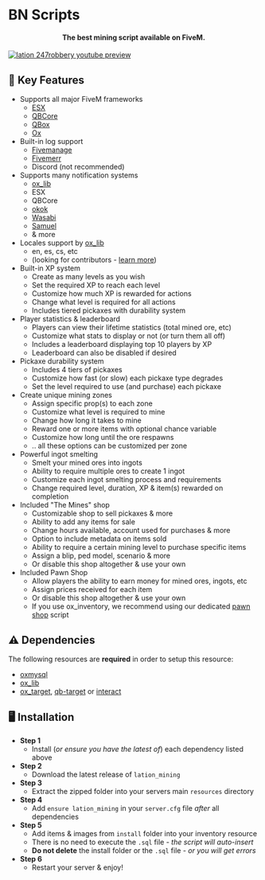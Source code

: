 <h1>
    <br>
        BN Scripts
    <br>
</h1>

<h4 align="center">The best mining script available on FiveM.</h4>




[![lation 247robbery youtube preview](https://img.lationscripts.com/other/lation-mining-thumbnail.jpg)](https://youtu.be/yy2uLH5mtcs)

## 🔑 Key Features

* Supports all major FiveM frameworks
  - [ESX](https://github.com/esx-framework)
  - [QBCore](https://github.com/qbcore-framework)
  - [QBox](https://github.com/Qbox-project)
  - [Ox](https://github.com/overextended)
* Built-in log support
  - [Fivemanage](https://fivemanage.com/?utm_source=github&utm_medium=lation)
  - [Fivemerr](https://fivemerr.com/?utm_source=github&utm_medium=lation)
  - Discord (not recommended)
* Supports many notification systems
  - [ox_lib](https://github.com/overextended/ox_lib)
  - ESX
  - QBCore
  - [okok](https://okok.tebex.io/package/4724993/?utm_source=github&utm_medium=lation)
  - [Wasabi](https://wasabiscripts.com/product/6215100/?utm_source=github&utm_medium=lation)
  - [Samuel](https://github.com/Samuels-Development/sd-notify)
  - & more
* Locales support by [ox_lib](https://github.com/overextended/ox_lib)
  - en, es, cs, etc
  - (looking for contributors - [learn more](https://github.com/IamLation/translations))
* Built-in XP system
  - Create as many levels as you wish
  - Set the required XP to reach each level
  - Customize how much XP is rewarded for actions
  - Change what level is required for all actions
  - Includes tiered pickaxes with durability system
* Player statistics & leaderboard
  - Players can view their lifetime statistics (total mined ore, etc)
  - Customize what stats to display or not (or turn them all off)
  - Includes a leaderboard displaying top 10 players by XP
  - Leaderboard can also be disabled if desired
* Pickaxe durability system
  - Includes 4 tiers of pickaxes
  - Customize how fast (or slow) each pickaxe type degrades
  - Set the level required to use (and purchase) each pickaxe
* Create unique mining zones
  - Assign specific prop(s) to each zone
  - Customize what level is required to mine
  - Change how long it takes to mine
  - Reward one or more items with optional chance variable
  - Customize how long until the ore respawns
  - .. all these options can be customized per zone
* Powerful ingot smelting
  - Smelt your mined ores into ingots
  - Ability to require multiple ores to create 1 ingot
  - Customize each ingot smelting process and requirements
  - Change required level, duration, XP & item(s) rewarded on completion
* Included "The Mines" shop
  - Customizable shop to sell pickaxes & more
  - Ability to add any items for sale
  - Change hours available, account used for purchases & more
  - Option to include metadata on items sold
  - Ability to require a certain mining level to purchase specific items
  - Assign a blip, ped model, scenario & more
  - Or disable this shop altogether & use your own
* Included Pawn Shop
  - Allow players the ability to earn money for mined ores, ingots, etc
  - Assign prices received for each item
  - Or disable this shop altogether & use your own
  - If you use ox_inventory, we recommend using our dedicated [pawn shop](https://github.com/IamLation/lation_pawnshop) script

## ⚠️ Dependencies
The following resources are **required** in order to setup this resource:
* [oxmysql](https://github.com/overextended/oxmysql/releases)
* [ox_lib](https://github.com/overextended/ox_lib/releases)
* [ox_target](https://github.com/overextended/ox_target/releases), [qb-target](https://github.com/qbcore-framework/qb-target) or [interact](https://github.com/darktrovx/interact)

## 🖥️ Installation

* **Step 1**
  - Install (*or ensure you have the latest of*) each dependency listed above
* **Step 2**
  - Download the latest release of ```lation_mining```
* **Step 3**
  - Extract the zipped folder into your servers main ```resources``` directory
* **Step 4**
  - Add ```ensure lation_mining``` in your ```server.cfg``` file *after* all dependencies
* **Step 5**
  - Add items & images from ```install``` folder into your inventory resource
  - There is no need to execute the ```.sql``` file - *the script will auto-insert*
  - **Do not delete** the install folder or the ```.sql``` file - *or you will get errors*
* **Step 6**
  - Restart your server & enjoy!
